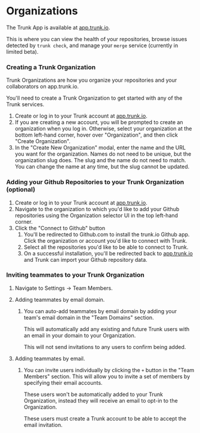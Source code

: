 # Organizations

The Trunk App is available at [app.trunk.io](https://app.trunk.io).

This is where you can view the health of your repositories, browse issues detected by `trunk check`, and manage your `merge` service (currently in limited beta).

### Creating a Trunk Organization

Trunk Organizations are how you organize your repositories and your collaborators on app.trunk.io.

You'll need to create a Trunk Organization to get started with any of the Trunk services.

1. Create or log in to your Trunk account at [app.trunk.io](https://app.trunk.io).
2. If you are creating a new account, you will be prompted to create an organization when you log in.
   Otherwise, select your organization at the bottom left-hand corner, hover over "Organization", and then click "Create Organization".
3. In the "Create New Organization" modal, enter the name and the URL you want for the organization.
   Names do not need to be unique, but the organization slug does.
   The slug and the name do not need to match.
   You can change the name at any time, but the slug cannot be updated.

### Adding your Github Repositories to your Trunk Organization (optional)

1. Create or log in to your Trunk account at [app.trunk.io](https://app.trunk.io).
2. Navigate to the organization to which you'd like to add your Github repositories using the Organization selector UI in the top left-hand corner.
3. Click the "Connect to Github" button
   1. You'll be redirected to Github.com to install the trunk.io Github app.
      Click the organization or account you'd like to connect with Trunk.
   2. Select all the repositories you'd like to be able to connect to Trunk.
   3. On a successful installation, you'll be redirected back to [app.trunk.io](https://app.trunk.io) and Trunk can import your Github repository data.

### Inviting teammates to your Trunk Organization

1. Navigate to Settings → Team Members.
2. Adding teammates by email domain.

   1. You can auto-add teammates by email domain by adding your team's email domain in the "Team Domains" section.

      This will automatically add any existing and future Trunk users with an email in your domain to your Organization.

      This will not send invitations to any users to confirm being added.

3. Adding teammates by email.

   1. You can invite users individually by clicking the `+` button in the "Team Members" section. This will allow you to invite a set of members by specifying their email accounts.

      These users won't be automatically added to your Trunk Organization, instead they will receive an email to opt-in to the Organization.

      These users must create a Trunk account to be able to accept the email invitation.
